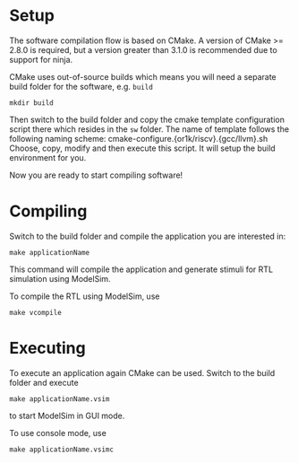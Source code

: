 # Setup

The software compilation flow is based on CMake. A version of CMake >= 2.8.0 is
required, but a version greater than 3.1.0 is recommended due to support for
ninja.

CMake uses out-of-source builds which means you will need a separate build
folder for the software, e.g. `build`

    mkdir build

Then switch to the build folder and copy the cmake template configuration
script there which resides in the `sw` folder. The name of template follows the
following naming scheme: cmake-configure.{or1k/riscv}.{gcc/llvm}.sh
Choose, copy, modify and then execute this script. It will setup the build
environment for you.

Now you are ready to start compiling software!


# Compiling

Switch to the build folder and compile the application you are interested in:

    make applicationName

This command will compile the application and generate stimuli for RTL simulation using ModelSim.


To compile the RTL using ModelSim, use

    make vcompile


# Executing

To execute an application again CMake can be used. Switch to the build folder and execute

    make applicationName.vsim

to start ModelSim in GUI mode.

To use console mode, use

    make applicationName.vsimc
